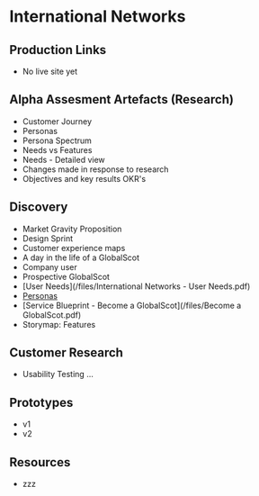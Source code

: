 # International Networks

## Production Links
- No live site yet


## Alpha Assesment Artefacts (Research)
- Customer Journey 
- Personas 
- Persona Spectrum 
- Needs vs Features 
- Needs - Detailed view 
- Changes made in response to research 
- Objectives and key results OKR's 

## Discovery 
- Market Gravity Proposition
- Design Sprint 
- Customer experience maps
 - A day in the life of a GlobalScot
 - Company user
 - Prospective GlobalScot
- [User Needs](/files/International Networks - User Needs.pdf) 
- [Personas](/files/Scotland_PLC_Personas.pdf)
- [Service Blueprint - Become a GlobalScot](/files/Become a GlobalScot.pdf)
- Storymap: Features  

## Customer Research
- Usability Testing ... 


## Prototypes
- v1 
- v2 


## Resources
- zzz

